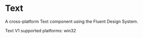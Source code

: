# Text

A cross-platform Text component using the Fluent Design System.

Text V1 supported platforms: win32